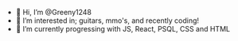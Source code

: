 - 👋 Hi, I’m @Greeny1248
- 👀 I’m interested in; guitars, mmo's, and recently coding!
- 🌱 I’m currently progressing with JS, React, PSQL, CSS and HTML

<!---
Greeny1248/Greeny1248 is a ✨ special ✨ repository because its `README.md` (this file) appears on your GitHub profile.
You can click the Preview link to take a look at your changes.
--->

